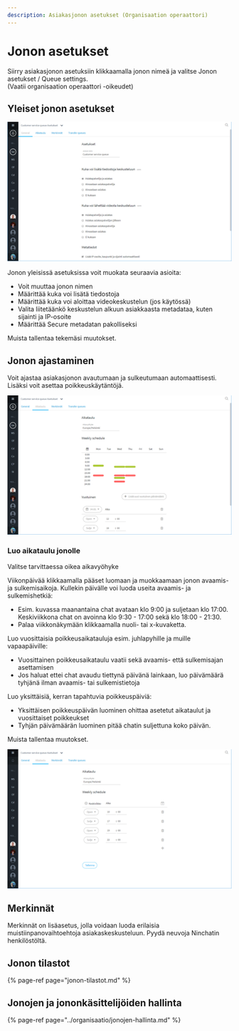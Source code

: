 ```yaml
---
description: Asiakasjonon asetukset (Organisaation operaattori)
---
```


# Jonon asetukset

Siirry asiakasjonon asetuksiin klikkaamalla jonon nimeä ja valitse Jonon asetukset / Queue settings.  
\(Vaatii organisaation operaattori -oikeudet\)

## Yleiset jonon asetukset

![Asiakasjonon asetukset - Yleiset](../.gitbook/assets/queue-settings.png)

Jonon yleisissä asetuksissa voit muokata seuraavia asioita:

* Voit muuttaa jonon nimen
* Määrittää kuka voi lisätä tiedostoja
* Määrittää kuka voi aloittaa videokeskustelun \(jos käytössä\)
* Valita liitetäänkö keskustelun alkuun asiakkaasta metadataa, kuten sijainti ja IP-osoite
* Määrittää Secure metadatan pakolliseksi

Muista tallentaa tekemäsi muutokset.

## Jonon ajastaminen

Voit ajastaa asiakasjonon avautumaan ja sulkeutumaan automaattisesti. Lisäksi voit asettaa poikkeuskäytäntöjä.

![Asiakasjonon asetukset - Aikataulu](../.gitbook/assets/queue-settings-schdule1.png)

### Luo aikataulu jonolle

Valitse tarvittaessa oikea aikavyöhyke

Viikonpäivää klikkaamalla pääset luomaan ja muokkaamaan jonon avaamis- ja sulkemisaikoja. Kullekin päivälle voi luoda useita avaamis- ja sulkemishetkiä:

* Esim. kuvassa maanantaina chat avataan klo 9:00 ja suljetaan klo 17:00. Keskiviikkona chat on avoinna klo 9:30 - 17:00 sekä klo 18:00 - 21:30.
* Palaa viikkonäkymään klikkaamalla nuoli- tai x-kuvaketta.

Luo vuosittaisia poikkeusaikatauluja esim. juhlapyhille ja muille vapaapäiville:

* Vuosittainen poikkeusaikataulu vaatii sekä avaamis- että sulkemisajan asettamisen
* Jos haluat ettei chat avaudu tiettynä päivänä lainkaan, luo päivämäärä tyhjänä ilman avaamis- tai sulkemistietoja

Luo yksittäisiä, kerran tapahtuvia poikkeuspäiviä:

* Yksittäisen poikkeuspäivän luominen ohittaa asetetut aikataulut ja vuosittaiset poikkeukset
* Tyhjän päivämäärän luominen pitää chatin suljettuna koko päivän.

Muista tallentaa muutokset.

![Asiakasjonon asetukset - P&#xE4;ivitt&#xE4;inen aikataulu](../.gitbook/assets/queue-settings-schdule.png)

## Merkinnät

Merkinnät on lisäasetus, jolla voidaan luoda erilaisia muistiinpanovaihtoehtoja asiakaskeskusteluun. Pyydä neuvoja Ninchatin henkilöstöltä.

## Jonon tilastot

{% page-ref page="jonon-tilastot.md" %}

## Jonojen ja jononkäsittelijöiden hallinta

{% page-ref page="../organisaatio/jonojen-hallinta.md" %}



